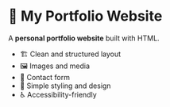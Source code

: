 # 🌟 My Portfolio Website

A **personal portfolio website** built with HTML.  

- 🏗️ Clean and structured layout  
- 🖼️ Images and media  
- 📝 Contact form  
- 🎨 Simple styling and design  
- ♿ Accessibility-friendly  
